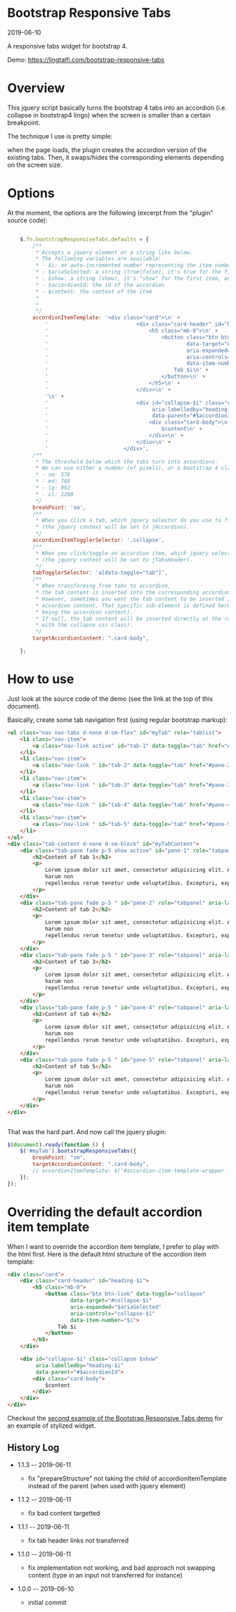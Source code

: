 Bootstrap Responsive Tabs
===============
2019-06-10


A responsive tabs widget for bootstrap 4.





Demo: https://lingtalfi.com/bootstrap-responsive-tabs



Overview
=============

This jquery script basically turns the bootstrap 4 tabs into an accordion (i.e. collapse in bootstrap4 lingo)
when the screen is smaller than a certain breakpoint.

The technique I use is pretty simple:

when the page loads, the plugin creates the accordion version of the existing tabs. Then, it swaps/hides the corresponding elements depending on the screen size. 



Options
==========

At the moment, the options are the following (excerpt from the "plugin" source code):


```js

    $.fn.bootstrapResponsiveTabs.defaults = {
        /**
         * Accepts a jquery element or a string like below.
         * The following variables are available:
         * - $i: an auto-incremented number representing the item number, starting at 1
         * - $ariaSelected: a string (true|false), it's true for the first item, and false for the others
         * - $show: a string (show), it's "show" for the first item, and empty for the others
         * - $accordionId: the id of the accordion
         * - $content: the content of the item
         *
         *
         */
        accordionItemTemplate: '<div class="card">\n' +
            '                            <div class="card-header" id="heading-$i">\n' +
            '                                <h5 class="mb-0">\n' +
            '                                    <button class="btn btn-link" data-toggle="collapse"\n' +
            '                                            data-target="#collapse-$i"\n' +
            '                                            aria-expanded="$ariaSelected"\n' +
            '                                            aria-controls="collapse-$i"\n' +
            '                                            data-item-number="$i">\n' +
            '                                        Tab $i\n' +
            '                                    </button>\n' +
            '                                </h5>\n' +
            '                            </div>\n' +
            '\n' +
            '                            <div id="collapse-$i" class="collapse $show"\n' +
            '                                 aria-labelledby="heading-$i"\n' +
            '                                 data-parent="#$accordionId">\n' +
            '                                <div class="card-body">\n' +
            '                                    $content\n' +
            '                                </div>\n' +
            '                            </div>\n' +
            '                        </div>',
        /**
         * The threshold below which the tabs turn into accordions.
         * We can use either a number (of pixels), or a bootstrap 4 class equivalent:
         * - sm: 576
         * - md: 768
         * - lg: 992
         * - xl: 1200
         */
        breakPoint: 'sm',
        /**
         * When you click a tab, which jquery selector do you use to find the corresponding accordion item
         * (the jquery context will be set to jAccordion).
         */
        accordionItemTogglerSelector: '.collapse',
        /**
         * When you click/toggle an accordion item, which jquery selector do you use to find the corresponding tab item
         * (the jquery context will be set to jTabsHeader).
         */
        tabTogglerSelector: 'a[data-toggle="tab"]',
        /**
         * When transforming from tabs to accordion,
         * the tab content is inserted into the corresponding accordion content.
         * However, sometimes you want the tab content to be inserted into a specific sub-element of the
         * accordion content. That specific sub-element is defined here: using a jquery selector (with the context
         * being the accordion content).
         * If null, the tab content will be inserted directly at the root of the accordion content (the element
         * with the collapse css class).
         */
        targetAccordionContent: ".card-body",

    };
```


How to use
=============

Just look at the source code of the demo (see the link at the top of this document).

Basically, create some tab navigation first (using regular bootstrap markup):


```html
<ul class="nav nav-tabs d-none d-sm-flex" id="myTab" role="tablist">
    <li class="nav-item">
        <a class="nav-link active" id="tab-1" data-toggle="tab" href="#pane-1" role="tab" aria-controls="#pane-1" aria-selected="true" data-item-number="1">Tab 1</a>
    </li>
    <li class="nav-item">
        <a class="nav-link " id="tab-2" data-toggle="tab" href="#pane-2" role="tab" aria-controls="#pane-2" aria-selected="false" data-item-number="2">Tab 2</a>
    </li>
    <li class="nav-item">
        <a class="nav-link " id="tab-3" data-toggle="tab" href="#pane-3" role="tab" aria-controls="#pane-3" aria-selected="false" data-item-number="3">Tab 3</a>
    </li>
    <li class="nav-item">
        <a class="nav-link " id="tab-4" data-toggle="tab" href="#pane-4" role="tab" aria-controls="#pane-4" aria-selected="false" data-item-number="4">Tab 4</a>
    </li>
    <li class="nav-item">
        <a class="nav-link " id="tab-5" data-toggle="tab" href="#pane-5" role="tab" aria-controls="#pane-5" aria-selected="false" data-item-number="5">Tab 5</a>
    </li>
</ul>
<div class="tab-content d-none d-sm-block" id="myTabContent">
    <div class="tab-pane fade p-5 show active" id="pane-1" role="tabpanel" aria-labelledby="tab-1">
        <h2>Content of tab 1</h2>
        <p>
            Lorem ipsum dolor sit amet, consectetur adipisicing elit. Animi cupiditate dicta
            harum non
            repellendus rerum tenetur unde voluptatibus. Excepturi, expedita!
        </p>
    </div>
    <div class="tab-pane fade p-5 " id="pane-2" role="tabpanel" aria-labelledby="tab-2">
        <h2>Content of tab 2</h2>
        <p>
            Lorem ipsum dolor sit amet, consectetur adipisicing elit. Animi cupiditate dicta
            harum non
            repellendus rerum tenetur unde voluptatibus. Excepturi, expedita!
        </p>
    </div>
    <div class="tab-pane fade p-5 " id="pane-3" role="tabpanel" aria-labelledby="tab-3">
        <h2>Content of tab 3</h2>
        <p>
            Lorem ipsum dolor sit amet, consectetur adipisicing elit. Animi cupiditate dicta
            harum non
            repellendus rerum tenetur unde voluptatibus. Excepturi, expedita!
        </p>
    </div>
    <div class="tab-pane fade p-5 " id="pane-4" role="tabpanel" aria-labelledby="tab-4">
        <h2>Content of tab 4</h2>
        <p>
            Lorem ipsum dolor sit amet, consectetur adipisicing elit. Animi cupiditate dicta
            harum non
            repellendus rerum tenetur unde voluptatibus. Excepturi, expedita!
        </p>
    </div>
    <div class="tab-pane fade p-5 " id="pane-5" role="tabpanel" aria-labelledby="tab-5">
        <h2>Content of tab 5</h2>
        <p>
            Lorem ipsum dolor sit amet, consectetur adipisicing elit. Animi cupiditate dicta
            harum non
            repellendus rerum tenetur unde voluptatibus. Excepturi, expedita!
        </p>
    </div>
</div>



```


That was the hard part.
And now call the jquery plugin:


```js
$(document).ready(function () {
    $('#myTab').bootstrapResponsiveTabs({
        breakPoint: "sm",
        targetAccordionContent: ".card-body",
        // accordionItemTemplate: $('#accordion-item-template-wrapper .card:first'),
    });
});
```


Overriding the default accordion item template
===========

When I want to override the accordion item template, I prefer to play with the html first.
Here is the default html structure of the accordion item template:


```html
<div class="card">
    <div class="card-header" id="heading-$i">
        <h5 class="mb-0">
            <button class="btn btn-link" data-toggle="collapse"
                    data-target="#collapse-$i"
                    aria-expanded="$ariaSelected"
                    aria-controls="collapse-$i"
                    data-item-number="$i">
                Tab $i
            </button>
        </h5>
    </div>

    <div id="collapse-$i" class="collapse $show"
         aria-labelledby="heading-$i"
         data-parent="#$accordionId">
        <div class="card-body">
            $content
        </div>
    </div>
</div>
```


Checkout the [second example of the Bootstrap Responsive Tabs demo](https://lingtalfi.com/bootstrap-responsive-tabs?p=example2) for an example of stylized widget.






History Log
------------------
    
- 1.1.3 -- 2019-06-11

    - fix "prepareStructure" not taking the child of accordionItemTemplate instead of the parent (when used with jquery element)

- 1.1.2 -- 2019-06-11

    - fix bad content targetted

- 1.1.1 -- 2019-06-11

    - fix tab header links not transferred

- 1.1.0 -- 2019-06-11

    - fix implementation not working, and bad approach not swapping content (type in an input not transferred for instance)

- 1.0.0 -- 2019-06-10

    - initial commit
    